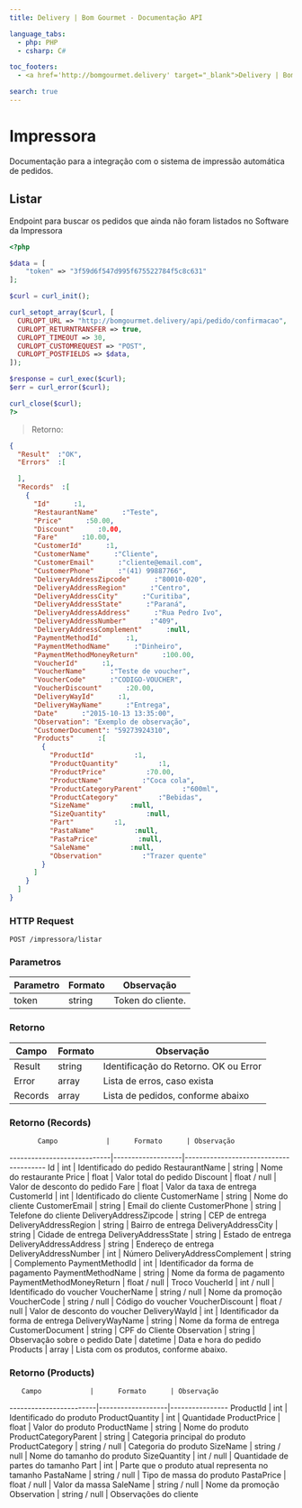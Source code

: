 ```yaml
---
title: Delivery | Bom Gourmet - Documentação API

language_tabs:
  - php: PHP
  - csharp: C#

toc_footers:
  - <a href='http://bomgourmet.delivery' target="_blank">Delivery | Bom Gourmet</a>

search: true
---
```


# Impressora
Documentação para a integração com o sistema de impressão automática de pedidos.

## Listar

Endpoint para buscar os pedidos que ainda não foram listados no Software da Impressora

```php
<?php

$data = [
    "token" => "3f59d6f547d995f675522784f5c8c631"
];

$curl = curl_init();

curl_setopt_array($curl, [
  CURLOPT_URL => "http://bomgourmet.delivery/api/pedido/confirmacao",
  CURLOPT_RETURNTRANSFER => true,
  CURLOPT_TIMEOUT => 30,
  CURLOPT_CUSTOMREQUEST => "POST",
  CURLOPT_POSTFIELDS => $data,
]);

$response = curl_exec($curl);
$err = curl_error($curl);

curl_close($curl);
?>
```

> Retorno:

```json
{
  "Result"  ​:"OK",
  "Errors"  ​:[

  ],
  "Records"  ​:[
    {
      "Id"      ​:1,
      "RestaurantName"      ​:"Teste",
      "Price"      ​:50.00,
      "Discount"      ​:0.00,
      "Fare"      ​:10.00,
      "CustomerId"      ​:1,
      "CustomerName"      ​:"Cliente",
      "CustomerEmail"      ​:"cliente@email.com",
      "CustomerPhone"      ​:"(41) 99887766",
      "DeliveryAddressZipcode"      ​:"80010-020",
      "DeliveryAddressRegion"      ​:"Centro",
      "DeliveryAddressCity"      ​:"Curitiba",
      "DeliveryAddressState"      ​:"Paraná",
      "DeliveryAddressAddress"      ​:"Rua Pedro Ivo",
      "DeliveryAddressNumber"      ​:"409",
      "DeliveryAddressComplement"      ​:null,
      "PaymentMethodId"      ​:1,
      "PaymentMethodName"      ​:"Dinheiro",
      "PaymentMethodMoneyReturn"      ​:100.00,
      "VoucherId"      ​:1,
      "VoucherName"      ​:"Teste de voucher",
      "VoucherCode"      ​:"CODIGO-VOUCHER",
      "VoucherDiscount"      ​:20.00,
      "DeliveryWayId"      ​:1,
      "DeliveryWayName"      ​:"Entrega",
      "Date"      ​:"2015-10-13 13:35:00",
      "Observation": "Exemplo de observação",
      "CustomerDocument": "59273924310",
      "Products"      ​:[
        {
          "ProductId"          ​:1,
          "ProductQuantity"          ​:1,
          "ProductPrice"          ​:70.00,
          "ProductName"          ​:"Coca cola",
          "ProductCategoryParent"          ​:"600ml",
          "ProductCategory"          ​:"Bebidas",
          "SizeName"          ​:null,
          "SizeQuantity"          ​:null,
          "Part"          ​:1,
          "PastaName"          ​:null,
          "PastaPrice"          ​:null,
          "SaleName"          ​:null,
          "Observation"          ​:"Trazer quente"
        }
      ]
    }
  ]
}
```

### HTTP Request
`POST /impressora/listar`

### Parametros

Parametro | Formato | Observação
----------|---------|------------
token     |  string | Token do cliente.


### Retorno

  Campo | Formato | Observação
--------|---------|-----------
Result  |  string | Identificação do Retorno. OK ou Error
Error   |  array  | Lista de erros, caso exista
Records |  array  | Lista de pedidos, conforme abaixo

### Retorno (Records)
           Campo            |      Formato      | Observação
----------------------------|-------------------|---------------------------------------
Id                          | int               | Identificado do pedido
RestaurantName              | string            | Nome do restaurante
Price                       | float             | Valor total do pedido
Discount                    | float / null      | Valor de desconto do pedido
Fare                        | float             | Valor da taxa de entrega
CustomerId                  | int               | Identificado do cliente
CustomerName                | string            | Nome do cliente
CustomerEmail               | string            | Email do cliente
CustomerPhone               | string            | Telefone do cliente
DeliveryAddressZipcode      | string            | CEP de entrega
DeliveryAddressRegion       | string            | Bairro de entrega
DeliveryAddressCity         | string            | Cidade de entrega
DeliveryAddressState        | string            | Estado de entrega
DeliveryAddressAddress      | string            | Endereço de entrega
DeliveryAddressNumber       | int               | Número
DeliveryAddressComplement   | string            | Complemento
PaymentMethodId             | int               | Identificador da forma de pagamento
PaymentMethodName           | string            | Nome da forma de pagamento
PaymentMethodMoneyReturn    | float / null      | Troco
VoucherId                   | int / null        | Identificado do voucher
VoucherName                 | string / null     | Nome da promoção
VoucherCode                 | string / null     | Código do voucher
VoucherDiscount             | float / null      | Valor de desconto do voucher
DeliveryWayId               | int               | Identificador da forma de entrega
DeliveryWayName             | string            | Nome da forma de entrega
CustomerDocument            | string            | CPF do Cliente
Observation                 | string            | Observação sobre o pedido
Date                        | datetime          | Data e hora do pedido
Products                    | array             | Lista com os produtos, conforme abaixo.

### Retorno (Products)
       Campo            |      Formato      | Observação
------------------------|-------------------|----------------
ProductId               | int               | Identificado do produto
ProductQuantity         | int               | Quantidade
ProductPrice            | float             | Valor do produto
ProductName             | string            | Nome do produto
ProductCategoryParent   | string            | Categoria principal do produto
ProductCategory         | string / null     | Categoria do produto
SizeName                | string / null     | Nome do tamanho do produto
SizeQuantity            | int  / null       | Quantidade de partes do tamanho
Part                    | int               | Parte que o produto atual representa no tamanho
PastaName               | string / null     | Tipo de massa do produto
PastaPrice              | float / null      | Valor da massa
SaleName                | string / null     | Nome da promoção
Observation             | string / null     | Observações do cliente

